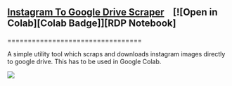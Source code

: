 ## [Instagram To Google Drive Scraper](instagram-to-google-drive/instagram_to_google_drive.ipynb) &nbsp;&nbsp; [![Open in Colab][Colab Badge]][RDP Notebook]

=================================

A simple utility tool which scraps and downloads instagram images directly to google drive. 
This has to be used in Google Colab.

<img src="https://raw.githubusercontent.com/tazihad/instagram-to-google-drive/master/extra/screenshot.png">




